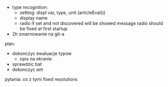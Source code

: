 - type recognition:
	- setting: displ var, type, unit (articleEval())
	- display name
	- radio if set and not discovered will be showed message
radio should be fixed at first startup 
- 2h zmarnowanie na git-a


plan:
- dokonczyc ewaluacje typow
	- opis na ekranie
- sprawdzic bat
- dokonczyc ant

pytania: co z tymi fixed resolutions